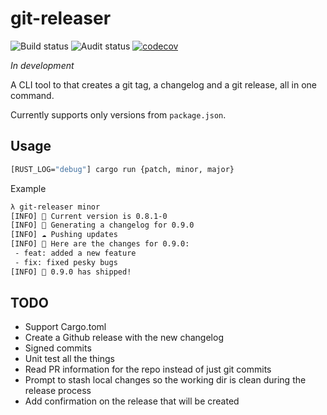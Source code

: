 # git-releaser

![Build status](https://github.com/egilsster/git-releaser/workflows/build/badge.svg?branch=main)
![Audit status](https://github.com/egilsster/git-releaser/workflows/audit/badge.svg?branch=main)
[![codecov](https://codecov.io/gh/egilsster/git-releaser/branch/main/graph/badge.svg?token=HDVQ70Y2KZ)](https://codecov.io/gh/egilsster/git-releaser)

*In development*

A CLI tool to that creates a git tag, a changelog and a git release, all in one command.

Currently supports only versions from `package.json`.

## Usage

```sh
[RUST_LOG="debug"] cargo run {patch, minor, major}
```

Example

```txt
λ git-releaser minor
[INFO] 📝 Current version is 0.8.1-0
[INFO] 📎 Generating a changelog for 0.9.0
[INFO] ☁️ Pushing updates
[INFO] 📖 Here are the changes for 0.9.0:
 - feat: added a new feature
 - fix: fixed pesky bugs
[INFO] 🚀 0.9.0 has shipped!
```

## TODO

- Support Cargo.toml
- Create a Github release with the new changelog
- Signed commits
- Unit test all the things
- Read PR information for the repo instead of just git commits
- Prompt to stash local changes so the working dir is clean during the release process
- Add confirmation on the release that will be created
